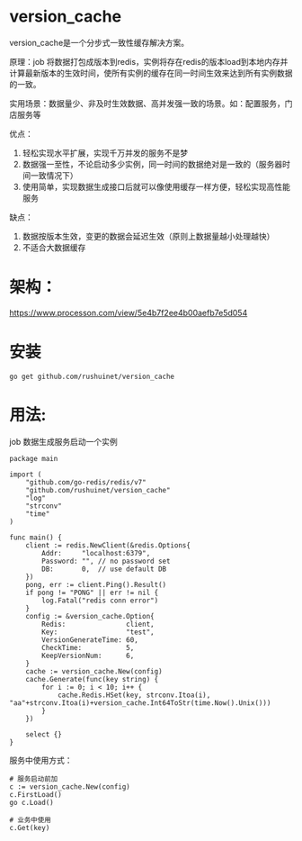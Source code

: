 # version_cache
version_cache是一个分步式一致性缓存解决方案。

原理：job 将数据打包成版本到redis，实例将存在redis的版本load到本地内存并计算最新版本的生效时间，使所有实例的缓存在同一时间生效来达到所有实例数据的一致。

实用场景：数据量少、非及时生效数据、高并发强一致的场景。如：配置服务，门店服务等

优点：
1. 轻松实现水平扩展，实现千万并发的服务不是梦
2. 数据强一至性，不论启动多少实例，同一时间的数据绝对是一致的（服务器时间一致情况下）
3. 使用简单，实现数据生成接口后就可以像使用缓存一样方便，轻松实现高性能服务

缺点：
1. 数据按版本生效，变更的数据会延迟生效（原则上数据量越小处理越快）
2. 不适合大数据缓存

# 架构：

https://www.processon.com/view/5e4b7f2ee4b00aefb7e5d054

# 安装
```
go get github.com/rushuinet/version_cache
```

# 用法:

job 数据生成服务启动一个实例
```
package main

import (
	"github.com/go-redis/redis/v7"
	"github.com/rushuinet/version_cache"
	"log"
	"strconv"
	"time"
)

func main() {
	client := redis.NewClient(&redis.Options{
		Addr:     "localhost:6379",
		Password: "", // no password set
		DB:       0,  // use default DB
	})
	pong, err := client.Ping().Result()
	if pong != "PONG" || err != nil {
		log.Fatal("redis conn error")
	}
	config := &version_cache.Option{
		Redis:               client,
		Key:                 "test",
		VersionGenerateTime: 60,
		CheckTime:           5,
		KeepVersionNum:      6,
	}
	cache := version_cache.New(config)
	cache.Generate(func(key string) {
		for i := 0; i < 10; i++ {
			cache.Redis.HSet(key, strconv.Itoa(i), "aa"+strconv.Itoa(i)+version_cache.Int64ToStr(time.Now().Unix()))
		}
	})

	select {}
}

```


服务中使用方式：

```
# 服务启动前加
c := version_cache.New(config)
c.FirstLoad()
go c.Load()

# 业务中使用
c.Get(key)
```